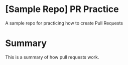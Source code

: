# [Sample Repo] PR Practice
A sample repo for practicing how to create Pull Requests

# Summary
This is a summary of how pull requests work. 